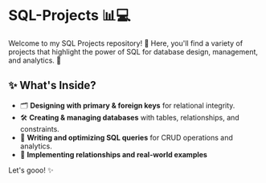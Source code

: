 # SQL-Projects 📊💻

Welcome to my SQL Projects repository! 🎉 Here, you'll find a variety of projects that highlight the power of SQL for database design, management, and analytics. 🚀

## ✨ What's Inside?

- 🗂️ **Designing with primary & foreign keys** for relational integrity.
- 🛠️ **Creating & managing databases** with tables, relationships, and constraints.
- 🧠 **Writing and optimizing SQL queries** for CRUD operations and analytics.
- 🔗 **Implementing relationships and real-world examples** 

Let's gooo! ✨
